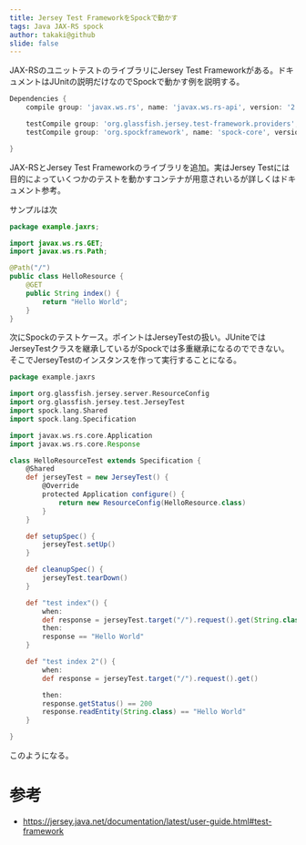 ```yaml
---
title: Jersey Test FrameworkをSpockで動かす
tags: Java JAX-RS spock
author: takaki@github
slide: false
---
```

JAX-RSのユニットテストのライブラリにJersey Test Frameworkがある。ドキュメントはJUnitの説明だけなのでSpockで動かす例を説明する。

```build.gradle
Dependencies {
    compile group: 'javax.ws.rs', name: 'javax.ws.rs-api', version: '2.0.1'

    testCompile group: 'org.glassfish.jersey.test-framework.providers', name: 'jersey-test-framework-provider-grizzly2', version: '2.23.1'
    testCompile group: 'org.spockframework', name: 'spock-core', version: '1.0-groovy-2.4'

}
```

JAX-RSとJersey Test Frameworkのライブラリを追加。実はJersey Testには目的によっていくつかのテストを動かすコンテナが用意されいるが詳しくはドキュメント参考。

サンプルは次

```java:HelloResource.java
package example.jaxrs;

import javax.ws.rs.GET;
import javax.ws.rs.Path;

@Path("/")
public class HelloResource {
    @GET
    public String index() {
        return "Hello World";
    }
}
```

次にSpockのテストケース。ポイントはJerseyTestの扱い。JUniteではJerseyTestクラスを継承しているがSpockでは多重継承になるのでできない。そこでJerseyTestのインスタンスを作って実行することになる。

```HelloValidateResource.groovy
package example.jaxrs

import org.glassfish.jersey.server.ResourceConfig
import org.glassfish.jersey.test.JerseyTest
import spock.lang.Shared
import spock.lang.Specification

import javax.ws.rs.core.Application
import javax.ws.rs.core.Response

class HelloResourceTest extends Specification {
    @Shared
    def jerseyTest = new JerseyTest() {
        @Override
        protected Application configure() {
            return new ResourceConfig(HelloResource.class)
        }
    }

    def setupSpec() {
        jerseyTest.setUp()
    }

    def cleanupSpec() {
        jerseyTest.tearDown()
    }

    def "test index"() {
        when:
        def response = jerseyTest.target("/").request().get(String.class)
        then:
        response == "Hello World"
    }

    def "test index 2"() {
        when:
        def response = jerseyTest.target("/").request().get()

        then:
        response.getStatus() == 200
        response.readEntity(String.class) == "Hello World"
    }

}
```
このようになる。

# 参考
* https://jersey.java.net/documentation/latest/user-guide.html#test-framework

